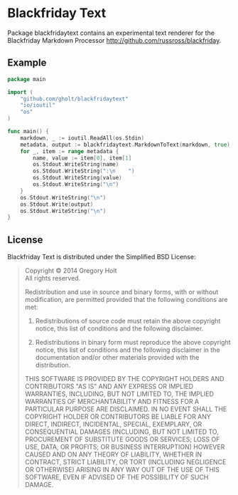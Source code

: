 # Blackfriday Text

Package blackfridaytext contains an experimental text renderer for the Blackfriday Markdown Processor http://github.com/russross/blackfriday.

## Example

```go
package main

import (
    "github.com/gholt/blackfridaytext"
    "io/ioutil"
    "os"
)

func main() {
    markdown, _ := ioutil.ReadAll(os.Stdin)
    metadata, output := blackfridaytext.MarkdownToText(markdown, true)
    for _, item := range metadata {
        name, value := item[0], item[1]
        os.Stdout.WriteString(name)
        os.Stdout.WriteString(":\n    ")
        os.Stdout.WriteString(value)
        os.Stdout.WriteString("\n")
    }
    os.Stdout.WriteString("\n")
    os.Stdout.Write(output)
    os.Stdout.WriteString("\n")
}
```


## License

Blackfriday Text is distributed under the Simplified BSD License:

> Copyright © 2014 Gregory Holt  
> All rights reserved.
> 
> Redistribution and use in source and binary forms, with or without modification, are permitted provided that the following conditions are met:
> 
> 1.    Redistributions of source code must retain the above copyright notice, this list of conditions and the following disclaimer.
> 
> 2.    Redistributions in binary form must reproduce the above copyright notice, this list of conditions and the following disclaimer in the documentation and/or other materials provided with the distribution.
> 
> THIS SOFTWARE IS PROVIDED BY THE COPYRIGHT HOLDERS AND CONTRIBUTORS "AS IS" AND ANY EXPRESS OR IMPLIED WARRANTIES, INCLUDING, BUT NOT LIMITED TO, THE IMPLIED WARRANTIES OF MERCHANTABILITY AND FITNESS FOR A PARTICULAR PURPOSE ARE DISCLAIMED. IN NO EVENT SHALL THE COPYRIGHT HOLDER OR CONTRIBUTORS BE LIABLE FOR ANY DIRECT, INDIRECT, INCIDENTAL, SPECIAL, EXEMPLARY, OR CONSEQUENTIAL DAMAGES (INCLUDING, BUT NOT LIMITED TO, PROCUREMENT OF SUBSTITUTE GOODS OR SERVICES; LOSS OF USE, DATA, OR PROFITS; OR BUSINESS INTERRUPTION) HOWEVER CAUSED AND ON ANY THEORY OF LIABILITY, WHETHER IN CONTRACT, STRICT LIABILITY, OR TORT (INCLUDING NEGLIGENCE OR OTHERWISE) ARISING IN ANY WAY OUT OF THE USE OF THIS SOFTWARE, EVEN IF ADVISED OF THE POSSIBILITY OF SUCH DAMAGE.
